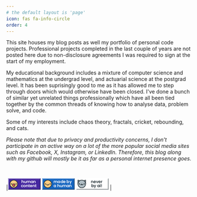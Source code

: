 ```yaml
---
# the default layout is 'page'
icon: fas fa-info-circle
order: 4
---
```


This site houses my blog posts as well my portfolio of personal code projects. Professional projects completed in the last couple of years are not posted here due to non-disclosure agreements I was required to sign at the start of my employment.

My educational background includes a mixture of computer science and mathematics at the undergrad level, and actuarial science at the postgrad level. It has been suprisingly good to me as it has allowed me to step through doors which would otherwise have been closed. I've done a bunch of similar yet unrelated things professionally which have all been tied together by the common threads of knowing how to analyse data, problem solve, and code.

Some of my interests include chaos theory, fractals, cricket, rebounding, and cats.

_Please note that due to privacy and productivity concerns, I don't participate in an active way on a lot of the more popular social media sites such as Facebook, X, Instagram, or LinkedIn. Therefore, this blog along with my github will mostly be it as far as a personal internet presence goes._ 

<br>

|![HumanContent](/assets/posts/badges/HumanContent_08.png) ![MadeByAHuman](/assets/posts/badges/MadeByAHuman_07.png) ![NeverByAI](/assets/posts/badges/NeverByAi_01.png) | 
